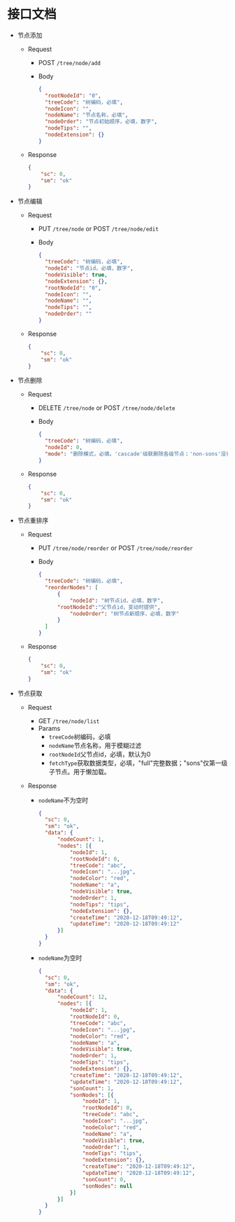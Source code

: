 # 接口文档

- 节点添加

  - Request

    - POST `/tree/node/add`

    - Body

      ```json
      {
      	"rootNodeId": "0", 
      	"treeCode": "树编码，必填", 
      	"nodeIcon": "",
      	"nodeName": "节点名称，必填", 
      	"nodeOrder": "节点初始顺序，必填，数字", 
      	"nodeTips": "",
      	"nodeExtension": {}
      }
      ```

  - Response

    ```json
    {
    	"sc": 0,
    	"sm": "ok"
    }
    ```

- 节点编辑

  - Request

    - PUT `/tree/node` or POST `/tree/node/edit`

    - Body

      ```json
      {
      	"treeCode": "树编码，必填", 
      	"nodeId": "节点id，必填，数字", 
      	"nodeVisible": true,
      	"nodeExtension": {},
      	"rootNodeId": "0",
      	"nodeIcon": "",
      	"nodeName": "",
      	"nodeTips": "",
      	"nodeOrder": ""
      }
      ```

  - Response

    ```json
    {
    	"sc": 0,
    	"sm": "ok"
    }
    ```

- 节点删除

  - Request

    - DELETE `/tree/node` or POST `/tree/node/delete`

    - Body

      ```json
      {
      	"treeCode": "树编码，必填", 
      	"nodeId": 0,
      	"mode": "删除模式，必填。'cascade'级联删除各级节点；'non-sons'没有子节点时删除，有时不能删除" 
      }
      ```

  - Response

    ```json
    {
    	"sc": 0,
    	"sm": "ok"
    }
    ```

- 节点重排序

  - Request

    - PUT `/tree/node/reorder` or POST `/tree/node/reorder`

    - Body  

      ```json
      {
      	"treeCode": "树编码，必填", 
      	"reorderNodes": [
      		{
      			"nodeId": "树节点id，必填，数字", 
            "rootNodeId":"父节点id，变动时提供",
      			"nodeOrder": "树节点新顺序，必填，数字"
      		}
      	]
      }
      ```

  - Response

    ```json
    {
    	"sc": 0,
    	"sm": "ok"
    }
    ```

- 节点获取

  - Request
  
    - GET `/tree/node/list`
    - Params
      - `treeCode`树编码，必填
      - `nodeName`节点名称，用于模糊过滤
      - `rootNodeId`父节点id，必填，默认为0
      - `fetchType`获取数据类型，必填，"full"完整数据；"sons"仅第一级子节点。用于懒加载。
    
  - Response
  
    - `nodeName`不为空时
  
      ```json
      {
      	"sc": 0,
      	"sm": "ok",
      	"data": {
      		"nodeCount": 1,
      		"nodes": [{
      			"nodeId": 1,
      			"rootNodeId": 0,
      			"treeCode": "abc",
      			"nodeIcon": "...jpg",
      			"nodeColor": "red",
      			"nodeName": "a",
      			"nodeVisible": true,
      			"nodeOrder": 1,
      			"nodeTips": "tips",
      			"nodeExtension": {},
      			"createTime": "2020-12-18T09:49:12",
      			"updateTime": "2020-12-18T09:49:12"
      		}]
      	}
      }
      ```
  
    - `nodeName`为空时
  
      ```json
      {
      	"sc": 0,
      	"sm": "ok",
      	"data": {
      		"nodeCount": 12,
      		"nodes": [{
      			"nodeId": 1,
      			"rootNodeId": 0,
      			"treeCode": "abc",
      			"nodeIcon": "...jpg",
      			"nodeColor": "red",
      			"nodeName": "a",
      			"nodeVisible": true,
      			"nodeOrder": 1,
      			"nodeTips": "tips",
      			"nodeExtension": {},
      			"createTime": "2020-12-18T09:49:12",
      			"updateTime": "2020-12-18T09:49:12",
      			"sonCount": 1,
      			"sonNodes": [{
      				"nodeId": 1,
      				"rootNodeId": 0,
      				"treeCode": "abc",
      				"nodeIcon": "...jpg",
      				"nodeColor": "red",
      				"nodeName": "a",
      				"nodeVisible": true,
      				"nodeOrder": 1,
      				"nodeTips": "tips",
      				"nodeExtension": {},
      				"createTime": "2020-12-18T09:49:12",
      				"updateTime": "2020-12-18T09:49:12",
      				"sonCount": 0,
      				"sonNodes": null
      			}]
      		}]
      	}
      }
      ```